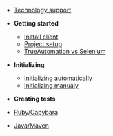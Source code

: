 
* [Technology support](technology-support.md)

* **Getting started**
  * [Install client](install-client.md)
  * [Project setup](project-setup.md)
  * [TrueAutomation vs Selenium](trueautomation-vs-selenium.md)


* **Initializing**
  * [Initializing automatically](initializing.md)
  * [Initializing manualy](initializing-manually.md)


* **Creating tests**
 * [Ruby/Capybara](first-test-capybara-rspec.md#creating-your-first-test-in-trueautomation-using-capybararspec)
 * [Java/Maven](first-test-java-testng.md) 

  
